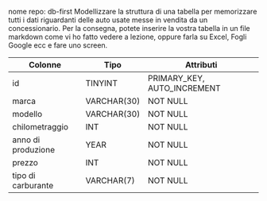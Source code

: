 nome repo: db-first
Modellizzare la struttura di una tabella per memorizzare tutti i dati riguardanti delle auto usate messe in vendita da un concessionario.
Per la consegna, potete inserire la vostra tabella in un file markdown come vi ho fatto vedere a lezione, oppure farla su Excel, Fogli Google ecc e fare uno screen.


Colonne|Tipo|Attributi                                             
|---|---|---|
id| TINYINT | PRIMARY_KEY, AUTO_INCREMENT
marca| VARCHAR(30) | NOT NULL                              
modello | VARCHAR(30) | NOT NULL
chilometraggio | INT | NOT NULL                            
anno di produzione | YEAR | NOT NULL
prezzo | INT | NOT NULL
tipo di carburante | VARCHAR(7) | NOT NULL
